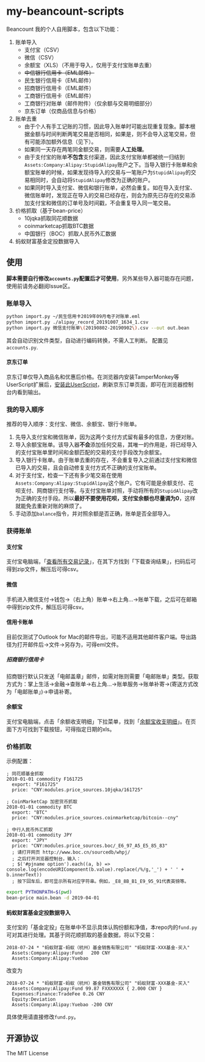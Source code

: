 my-beancount-scripts
=====================

Beancount 我的个人自用脚本，包含以下功能：

1. 账单导入
   - 支付宝（CSV）
   - 微信（CSV）
   - 余额宝（XLS）（不用于导入，仅用于支付宝账单去重）
   - ~~中信银行信用卡（EML邮件）~~
   - 民生银行信用卡（EML邮件）
   - 招商银行信用卡（EML邮件）
   - 工商银行信用卡（EML邮件）
   - 工商银行对账单（邮件附件）（仅余额与交易明细部分）
   - 京东订单（仅商品信息与价格）
2. 账单去重
   - 由于个人有手工记账的习惯，因此导入账单时可能出现重复现象。脚本根据金额与时间判断两笔交易是否相同，如果是，则不会导入这笔交易，但有可能添加额外信息（见下）。
   - 如果同一天存在两笔同金额交易，则需要**人工处理**。
   - 由于支付宝的账单**不包含**支付渠道，因此支付宝账单都被统一归结到``Assets:Company:Alipay:StupidAlipay``账户之下。当导入银行卡账单和余额宝账单的时候，如果发现待导入的交易与一笔账户为``StupidAlipay``的交易相同时，会自动将``StupidAlipay``修改为正确的账户。
   - 如果同时导入支付宝、微信和银行账单，必然会重复。如在导入支付宝、微信账单时，发现正在导入的交易已经存在，则会为原先已存在的交易添加支付宝和微信的订单号及时间戳，不会重复导入同一笔交易。
3. 价格抓取（基于bean-price）
   - 10jqka抓取同花顺数据
   - coinmarketcap抓取BTC数据
   - 中国银行（BOC）抓取人民币外汇数据
4. 蚂蚁财富基金定投数据导入

## 使用

**脚本需要自行修改``accounts.py``配置后才可使用**，另外某些导入器可能存在问题，使用前请务必翻阅Issue区。

### 账单导入

```bash
python import.py ~/民生信用卡2019年09月电子对账单.eml
python import.py ./alipay_record_20191007_1634_1.csv
python import.py 微信支付账单\(20190802-20190902\).csv --out out.bean
```
其会自动识别文件类型，自动进行编码转换，不需人工判断。
配置见``accounts.py``.

#### 京东订单
京东订单仅导入商品名和优惠后价格。在浏览器内安装TamperMonkey等UserScript扩展后，[安装此UserScript](https://github.com/zsxsoft/my-beancount-scripts/raw/master/jd.user.js)，刷新京东订单页面，即可在浏览器控制台内看到输出。

### 我的导入顺序

推荐的导入顺序：支付宝、微信、余额宝、银行卡账单。

1. 先导入支付宝和微信账单，因为这两个支付方式留有最多的信息，方便对账。
2. 导入余额宝账单。该导入器**不会**添加任何交易，其唯一的作用是，将已经导入的支付宝账单里时间和金额匹配的交易的支付手段改为余额宝。
3. 导入银行卡账单。由于账单去重的存在，不会重复导入之前通过支付宝和微信已导入的交易，且会自动修复支付方式不正确的支付宝账单。
4. 对于支付宝，检查一下还有多少笔交易在使用``Assets:Company:Alipay:StupidAlipay``这个账户。它有可能是余额支付、花呗支付、网商银行支付等。与支付宝账单对照，手动将所有的``StupidAlipay``改为正确的支付手段。所以**最好不要使用花呗，支付宝余额也尽量调为0**，这样就能免去重新对账的麻烦了。
5. 手动添加``balance``指令，并对照余额是否正确，账单是否全部导入。

### 获得账单

#### 支付宝
支付宝电脑端，「[查看所有交易记录](https://consumeprod.alipay.com/record/standard.htm)」，在其下方找到「下载查询结果」，扫码后可得到zip文件，解压后可得csv。

#### 微信

手机进入微信支付->钱包->（右上角）账单->右上角...->账单下载，之后可在邮箱中得到zip文件，解压后可得csv。

#### 信用卡账单

目前仅测试了Outlook for Mac的邮件导出，可能不适用其他邮件客户端。导出路径为打开邮件后->文件->另存为，可得eml文件。

##### 招商银行信用卡

招商银行默认只发送「电邮盖章」邮件，如需对账则需要「电邮账单」类型。获取方式为：掌上生活->金融->查账单->右上角...->账单服务->账单补寄->(寄送方式改为「电邮账单」)->申请补寄。

#### 余额宝

支付宝电脑端，点击「余额收支明细」下拉菜单，找到「[余额宝收支明细](https://yebprod.alipay.com/yeb/asset.htm)」。在页面下方可找到下载按钮，可得指定日期的xls。

### 价格抓取

示例配置：

```beancount
; 同花顺基金抓取
2010-01-01 commodity F161725
  export: "F161725"
  price: "CNY:modules.price_sources.10jqka/161725"

; CoinMarketCap 加密货币抓取
2010-01-01 commodity BTC
  export: "BTC"
  price: "CNY:modules.price_sources.coinmarketcap/bitcoin--cny"

; 中行人民币外汇抓取
2010-01-01 commodity JPY
  export: "JPY"
  price: "CNY:modules.price_sources.boc/_E6_97_A5_E5_85_83"
  ; 请打开网页 http://www.boc.cn/sourcedb/whpj/
  ; 之后打开浏览器控制台，输入：
  ; $('#pjname option').each((a, b) => console.log(encodeURIComponent(b.value).replace(/%/g,'_') + ' ' + b.innerText))
  ; 按下回车后，即可显示所有对应字符串。例如，_E8_8B_B1_E9_95_91代表英镑等。
```

```bash
export PYTHONPATH=$(pwd)
bean-price main.bean -d 2019-04-01
```

#### 蚂蚁财富基金定投数据导入

支付宝的「基金定投」在账单中不显示具体认购份额和净值，本repo内的``fund.py``可对其进行处理。其基于同花顺抓取的基金数据，将以下交易：
```beancount
2018-07-24 * "蚂蚁财富-蚂蚁（杭州）基金销售有限公司" "蚂蚁财富-XXX基金-买入"
  Assets:Company:Alipay:Fund   200 CNY
  Assets:Company:Alipay:Yuebao
```
改变为
```beancount
2018-07-24 * "蚂蚁财富-蚂蚁（杭州）基金销售有限公司" "蚂蚁财富-XXX基金-买入"
  Assets:Company:Alipay:Fund 99.87 FXXXXXXX { 2.000 CNY }
  Expenses:Finance:TradeFee 0.26 CNY
  Equity:Deviation
  Assets:Company:Alipay:Yuebao -200 CNY
```
具体使用请直接修改``fund.py``。

## 开源协议

The MIT License
